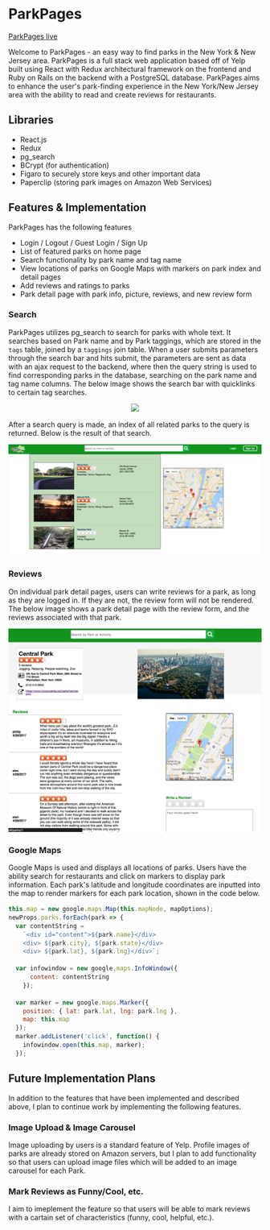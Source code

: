 # ParkPages

[ParkPages live][heroku]

[heroku]: http://www.parkpages.us/#/
Welcome to ParkPages - an easy way to find parks in the New York & New Jersey area. ParkPages is a full stack web application based off of Yelp built using React with Redux architectural framework on the frontend and Ruby on Rails on the backend with a PostgreSQL database. ParkPages aims to enhance the user's park-finding experience in the New York/New Jersey area with the ability to read and create reviews for restaurants.

## Libraries
- React.js
- Redux
- pg_search
- BCrypt (for authentication)
- Figaro to securely store keys and other important data
- Paperclip (storing park images on Amazon Web Services)

## Features & Implementation

ParkPages has the following features
- Login / Logout / Guest Login / Sign Up
- List of featured parks on home page
- Search functionality by park name and tag name
- View locations of parks on Google Maps with markers on park index and detail pages
- Add reviews and ratings to parks
- Park detail page with park info, picture, reviews, and new review form


### Search
ParkPages utilizes pg_search to search for parks with whole text. It searches based on Park name and by Park taggings, which are stored in the `tags` table, joined by a `taggings` join table. When a user submits parameters through the search bar and hits submit, the parameters are sent as data with an ajax request to the backend, where then the query string is used to find corresponding parks in the database, searching on the park name and tag name columns. The below image shows the search bar with quicklinks to certain tag searches.

<p align="center">
  <img src="readme_photos/homepage.png">
</p>

After a search query is made, an index of all related parks to the query is returned. Below is the result of that search.

<p align="center">
  <img src="readme_photos/indexpage.png">
</p>

### Reviews
On individual park detail pages, users can write reviews for a park, as long as they are logged in. If they are not, the review form will not be rendered. The below image shows a park detail page with the review form, and the reviews associated with that park.

<p align="center">
  <img src="readme_photos/showpage.png">
</p>

### Google Maps
Google Maps is used and displays all locations of parks. Users have the ability search for restaurants and click on markers to display park information. Each park's latitude and longitude coordinates are inputted into the map to render markers for each park location, shown in the code below.

````javascript
this.map = new google.maps.Map(this.mapNode, mapOptions);
newProps.parks.forEach(park => {
  var contentString =
    `<div id="content">${park.name}</div>
    <div> ${park.city}, ${park.state}</div>
    <div> ${park.lat}, ${park.lng}</div>`;

  var infowindow = new google.maps.InfoWindow({
      content: contentString
    });

  var marker = new google.maps.Marker({
    position: { lat: park.lat, lng: park.lng },
    map: this.map
  });
  marker.addListener('click', function() {
    infowindow.open(this.map, marker);
  });
  ````

## Future Implementation Plans

In addition to the features that have been implemented and described above, I plan to continue work by implementing the following features.

### Image Upload & Image Carousel

Image uploading by users is a standard feature of Yelp. Profile images of parks are already stored on Amazon servers, but I plan to add functionality so that users can upload image files which will be added to an image carousel for each Park.

### Mark Reviews as Funny/Cool, etc.

I aim to imeplement the feature so that users will be able to mark reviews with a cartain set of characteristics (funny, cool, helpful, etc.).
